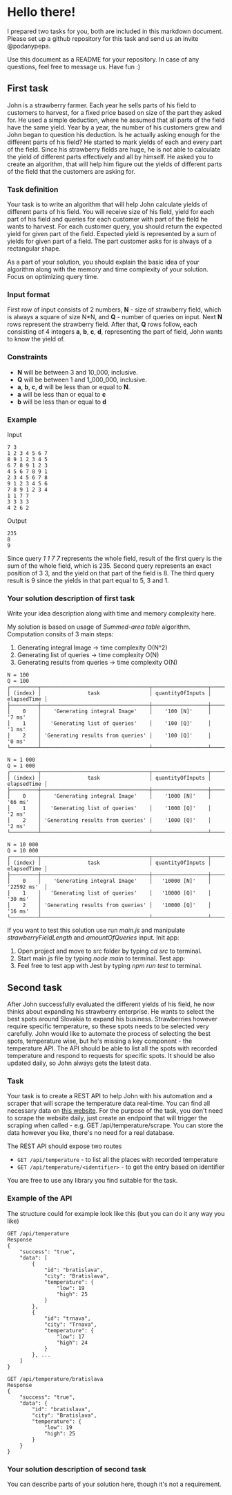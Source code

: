 # Hello there!

I prepared two tasks for you, both are included in this markdown document.
Please set up a github repository for this task and send us an invite @podanypepa.

Use this document as a README for your repository.
In case of any questions, feel free to message us. Have fun :)

## First task

John is a strawberry farmer. Each year he sells parts of his field
to customers to harvest, for a fixed price based on size of the part they asked for.
He used a simple deduction, where he assumed that all parts of the field
have the same yield. Year by a year, the number of his customers grew and John
began to question his deduction. Is he actually asking enough for the different
parts of his field? He started to mark yields of each and every part of the field.
Since his strawberry fields are huge, he is not able to calculate the yield
of different parts effectively and all by himself. He asked you to create an algorithm,
that will help him figure out the yields of different parts of the field that
the customers are asking for.

### Task definition

Your task is to write an algorithm that will help John calculate
yields of different parts of his field. You will receive size of his field,
yield for each part of his field and queries for each customer with part of the field
he wants to harvest. For each customer query, you should return the expected
yield for given part of the field. Expected yield is represented by a sum of
yields for given part of a field. The part customer asks for is always of
a rectangular shape.

As a part of your solution, you should explain the basic idea of your algorithm
along with the memory and time complexity of your solution. Focus on optimizing
query time.

### Input format

First row of input consists of 2 numbers, **N** - size of strawberry field,
which is always a square of size N*N,
and **Q** - number of queries on input.
Next **N** rows represent the strawberry field.
After that, **Q** rows follow, each consisting of 4 integers
**a**, **b**, **c**, **d**, representing the part of field,
John wants to know the yield of.

### Constraints

- **N** will be between 3 and 10_000, inclusive.
- **Q** will be between 1 and 1_000_000, inclusive.
- **a**, **b**, **c**, **d** will be less than or equal to **N**.
- **a** will be less than or equal to **c**
- **b** will be less than or equal to **d**

### Example

Input

```text
7 3
1 2 3 4 5 6 7
8 9 1 2 3 4 5
6 7 8 9 1 2 3
4 5 6 7 8 9 1
2 3 4 5 6 7 8
9 1 2 3 4 5 6
7 8 9 1 2 3 4
1 1 7 7
3 3 3 3
4 2 6 2
```

Output

```text
235
8
9
```

Since query _1 1 7 7_ represents the whole field,
result of the first query is the sum of the whole field, which is 235.
Second query represents an exact position of 3 3, and the yield on
that part of the field is 8.
The third query result is 9 since the yields in that part equal to 5, 3 and 1.

### Your solution description of first task

Write your idea description along with time and memory complexity here.

My solution is based on usage of *Summed-area table* algorithm.
Computation consits of 3 main steps:
1. Generating integral Image -> time complexity O(N^2)
2. Generating list of queries -> time complexity O(N)
3. Generating results from queries -> time complexity O(N)
```text
N = 100
Q = 100
┌─────────┬───────────────────────────────────┬──────────────────┬─────────────┐
│ (index) │               task                │ quantityOfInputs │ elapsedTime │
├─────────┼───────────────────────────────────┼──────────────────┼─────────────┤
│    0    │    'Generating integral Image'    │    '100 [N]'     │   '7 ms'    │
│    1    │   'Generating list of queries'    │    '100 [Q]'     │   '1 ms'    │
│    2    │ 'Generating results from queries' │    '100 [Q]'     │   '0 ms'    │
└─────────┴───────────────────────────────────┴──────────────────┴─────────────┘

N = 1 000
Q = 1 000
┌─────────┬───────────────────────────────────┬──────────────────┬─────────────┐
│ (index) │               task                │ quantityOfInputs │ elapsedTime │
├─────────┼───────────────────────────────────┼──────────────────┼─────────────┤
│    0    │    'Generating integral Image'    │    '1000 [N]'    │   '66 ms'   │
│    1    │   'Generating list of queries'    │    '1000 [Q]'    │   '2 ms'    │
│    2    │ 'Generating results from queries' │    '1000 [Q]'    │   '2 ms'    │
└─────────┴───────────────────────────────────┴──────────────────┴─────────────┘

N = 10 000
Q = 10 000
┌─────────┬───────────────────────────────────┬──────────────────┬─────────────┐
│ (index) │               task                │ quantityOfInputs │ elapsedTime │
├─────────┼───────────────────────────────────┼──────────────────┼─────────────┤
│    0    │    'Generating integral Image'    │   '10000 [N]'    │ '22592 ms'  │
│    1    │   'Generating list of queries'    │   '10000 [Q]'    │   '30 ms'   │
│    2    │ 'Generating results from queries' │   '10000 [Q]'    │   '16 ms'   │
└─────────┴───────────────────────────────────┴──────────────────┴─────────────┘
```
If you want to test this solution use run *main.js* and manipulate *strawberryFieldLength* and *amountOfQueries* input.
Init app:
1. Open project and move to src folder by typing *cd src* to terminal.
2. Start main.js file by typing *node main* to terminal.
Test app:
1. Feel free to test app with Jest by typing *npm run test* to terminal.

## Second task

After John successfully evaluated the different yields of his field,
he now thinks about expanding his strawberry enterprise. He wants to
select the best spots around Slovakia to expand his business. Strawberries however
require specific temperature, so these spots needs to be selected very carefully.
John would like to automate the process of selecting the best spots, temperature
wise, but he's missing a key component - the temperature API.
The API should be able to list all the spots with recorded temperature and respond
to requests for specific spots. It should be also updated daily, so John always gets
the latest data.

### Task

Your task is to create a REST API to help John with his automation
and a scraper that will scrape the temperature data real-time.
You can find all necessary data on [this website](http://www.shmu.sk/sk/?page=1&id=meteo_num_alad&mesto=BRATISLAVA).
For the purpose of the task, you don't need to scrape the website daily, just create
an endpoint that will trigger the scraping when called - e.g. GET /api/temperature/scrape.
You can store the data however you like, there's no need for a real database.

The REST API should expose two routes

- `GET /api/temperature` - to list all the places with recorded temperature
- `GET /api/temperature/<identifier>` - to get the entry based on identifier

You are free to use any library you find suitable for the task.

### Example of the API

The structure could for example look like this (but you can do it any way you like)

```text
GET /api/temperature
Response
{
    "success": "true",
    "data": [
        {
            "id": "bratislava",
            "city": "Bratislava",
            "temperature": {
                "low": 19
                "high": 25
            }            
        },
        {
            "id": "trnava",
            "city": "Trnava",
            "temperature": {
                "low": 17
                "high": 24
            }
        }, ...
    ]
}
```

```text
GET /api/temperature/bratislava
Response
{
    "success": "true",
    "data": {
        "id": "bratislava",
        "city": "Bratislava",
        "temperature": {
            "low": 19
            "high": 25
        }
    }
}
```

### Your solution description of second task

You can describe parts of your solution here, though it's not a requirement.

